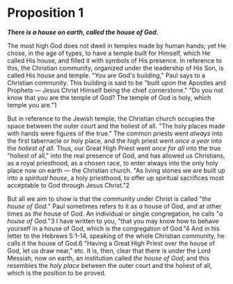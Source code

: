 # Proposition 1

***There is a house on earth, called the house of God.***

The most high God does not dwell in temples made by human hands; yet He chose, in the age of types, to have a temple built for Himself, which He called His house, and filled it with symbols of His presence. In reference to this, the Christian community, organized under the leadership of His Son, is called His house and temple. "You are God's building," Paul says to a Christian community. This building is said to be "built upon the Apostles and Prophets — Jesus Christ Himself being the chief cornerstone." "Do you not know that you are the temple of God? The temple of God is holy, which temple you are."1

But in reference to the Jewish temple, the Christian church occupies the space between the outer court and the holiest of all. "The holy places made with hands were figures of the true." The common priests went *always* into the first tabernacle or holy place, and the high priest went *once a year* into the *holiest of all*. Thus, our Great High Priest went *once for all* into the true "holiest of all," into the real presence of God, and has allowed us Christians, as a royal priesthood, as a chosen race, to enter always into the only holy place now on earth — the Christian church. "As living stones we are built up into a *spiritual house*, a holy priesthood, to offer up spiritual sacrifices most acceptable to God through Jesus Christ."2

But all we aim to show is that the community under Christ is called "*the house of God.*" Paul sometimes refers to it as *a* house of God, and at other times as *the* house of God. An individual or single congregation, he calls "*a house of God.*"3 I have written to you, "that you may know how to behave yourself in a house of God, which is the congregation of God."4 And in his letter to the Hebrews 5:1-14, speaking of the whole Christian community, he calls it the house of God.6 "Having a Great High Priest over the house of God, let us draw near," etc. It is, then, clear that there is under the Lord Messiah, now on earth, an institution called *the house of God*; and this resembles the *holy place* between the outer court and the holiest of all, which is the position to be proved.
